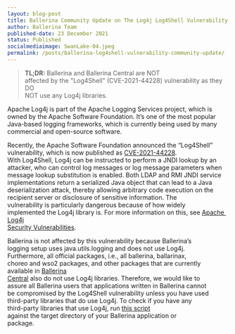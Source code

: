 ```yaml
---
layout: blog-post
title: Ballerina Community Update on The Log4j Log4Shell Vulnerability
author: Ballerina Team
published-date: 23 December 2021
status: Published
socialmediaimage: SwanLake-04.jpeg
permalink: /posts/ballerina-log4shell-vulnerability-community-update/
---
```


<style>p{white-space: break-spaces !important;}</style>

>**TL;DR:** Ballerina and Ballerina Central are NOT affected by the "Log4Shell” (CVE-2021-44228) vulnerability as they DO NOT use any Log4j libraries.

Apache Log4j is part of the Apache Logging Services project, which is owned by the Apache Software Foundation. It’s one of the most popular Java-based logging frameworks, which is currently being used by many commercial and open-source software.

Recently, the Apache Software Foundation announced the “Log4Shell” vulnerability, which is now published as [CVE-2021-44228](https://nvd.nist.gov/vuln/detail/CVE-2021-44228). With Log4Shell, Log4j can be instructed to perform a JNDI lookup by an attacker, who can control log messages or log message parameters when message lookup substitution is enabled. Both LDAP and RMI JNDI service implementations return a serialized Java object that can lead to a Java deserialization attack, thereby allowing arbitrary code execution on the recipient server or disclosure of sensitive information. The vulnerability is particularly dangerous because of how widely implemented the Log4j library is. For more information on this, see [Apache Log4j Security Vulnerabilities](https://logging.apache.org/log4j/2.x/security.html).

Ballerina is not affected by this vulnerability because Ballerina’s logging setup uses java.utils.logging and does not use Log4j. Furthermore, all official packages, i.e., all ballerina, ballarinax, choreo and wso2 packages, and other packages that are currently available in [Ballerina Central](https://central.ballerina.io/) also do not use Log4j libraries. Therefore, we would like to assure all Ballerina users that applications written in Ballerina cannot be compromised by the Log4Shell vulnerability unless you have used third-party libraries that do use Log4j. To check if you have any third-party libraries that use Log4j, run [this script](https://github.com/CERTCC/CVE-2021-44228_scanner) against the target directory of your Ballerina application or package. 
  